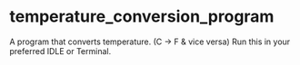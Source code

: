 # temperature_conversion_program
A program that converts temperature. (C -> F &amp; vice versa)
Run this in your preferred IDLE or Terminal.
